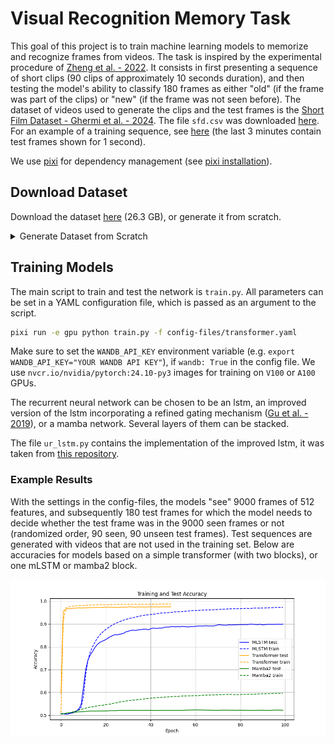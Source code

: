# Visual Recognition Memory Task

This goal of this project is to train machine learning models to memorize and recognize frames from videos. The task is inspired by the experimental procedure of [Zheng et al. - 2022](https://doi.org/10.1038/s41593-022-01020-w). It consists in first presenting a sequence of short clips (90 clips of approximately 10 seconds duration), and then testing the model's ability to classify 180 frames as either "old" (if the frame was part of the clips) or "new" (if the frame was not seen before). The dataset of videos used to generate the clips and the test frames is the [Short Film Dataset - Ghermi et al. - 2024](https://arxiv.org/abs/2406.10221). The file `sfd.csv` was downloaded [here](https://github.com/ridouaneg/sf20k/blob/main/data/sfd.csv). For an example of a training sequence, see [here](https://drive.switch.ch/index.php/s/zc5zErycNHhOPV2) (the last 3 minutes contain test frames shown for 1 second).

We use [pixi](https://pixi.sh) for dependency management (see [pixi installation](https://pixi.sh/v0.45.0/#installation)).

## Download Dataset

Download the dataset [here](https://drive.switch.ch/index.php/s/R6vof2bXw3vdkEY) (26.3 GB), or generate it from scratch.

<details>
    <summary>Generate Dataset from Scratch</summary>

### Download Videos

```bash
pixi run python download_videos.py
```

### Preprocess Videos

Videos are first preprocessed by feeding each of their frames to a pretrained convolutional neural network (pytorch's resnet18 by default) to extract 512 dimensional feature vectors for each frame.

```bash
pixi run -e gpu python preprocess_videos.py
```

### Generate Dataset
Generate the indices of the frames to be used for training and testing.

```bash
pixi run python generate_dataset.py
```

</details>

## Training Models

The main script to train and test the network is `train.py`. All parameters can be set in a YAML configuration file, which is passed as an argument to the script.

```bash
pixi run -e gpu python train.py -f config-files/transformer.yaml
```

Make sure to set the `WANDB_API_KEY` environment variable (e.g. `export WANDB_API_KEY="YOUR WANDB API KEY"`), if `wandb: True` in the config file. We use `nvcr.io/nvidia/pytorch:24.10-py3` images for training on `V100` or `A100` GPUs.

The recurrent neural network can be chosen to be an lstm, an improved version of the lstm incorporating a refined gating mechanism ([Gu et al. - 2019](https://arxiv.org/abs/1910.09890)), or a mamba network. Several layers of them can be stacked.

The file `ur_lstm.py` contains the implementation of the improved lstm, it was taken from [this repository](https://gist.github.com/abhshkdz/185f6babd3858fa7c5f0bc986bbca767).

### Example Results

With the settings in the config-files, the models "see" 9000 frames of 512 features, and subsequently 180 test frames for which the model needs to decide whether the test frame was in the 9000 seen frames or not (randomized order, 90 seen, 90 unseen test frames). Test sequences are generated with videos that are not used in the training set. Below are accuracies for models based on a simple transformer (with two blocks), or one mLSTM or mamba2 block.

![](training_curves.png)
